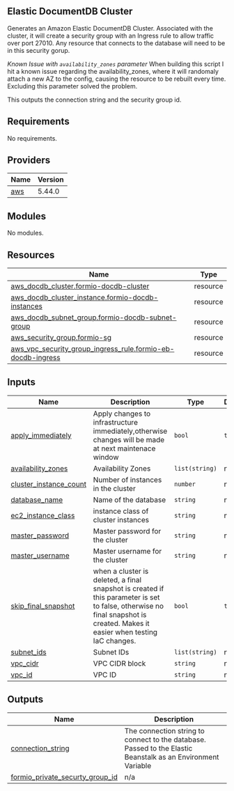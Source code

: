 <!-- BEGIN_TF_DOCS -->
## Elastic DocumentDB Cluster
Generates an Amazon Elastic DocumentDB Cluster.  Associated with the cluster, it will create a security group with an Ingress rule to allow traffic over port 27010.  Any resource that connects to the database will need to be in this security gorup.

*Known Issue with `availability_zones` parameter*
When building this script I hit  a known issue regarding the availability_zones, where it will randomaly attach a new AZ to the config, causing the resource to be rebuilt every time.  Excluding this parameter solved the problem.

This outputs the connection string and the security group id.
## Requirements

No requirements.

## Providers

| Name | Version |
|------|---------|
| <a name="provider_aws"></a> [aws](#provider\_aws) | 5.44.0 |

## Modules

No modules.

## Resources

| Name | Type |
|------|------|
| [aws_docdb_cluster.formio-docdb-cluster](https://registry.terraform.io/providers/hashicorp/aws/latest/docs/resources/docdb_cluster) | resource |
| [aws_docdb_cluster_instance.formio-docdb-instances](https://registry.terraform.io/providers/hashicorp/aws/latest/docs/resources/docdb_cluster_instance) | resource |
| [aws_docdb_subnet_group.formio-docdb-subnet-group](https://registry.terraform.io/providers/hashicorp/aws/latest/docs/resources/docdb_subnet_group) | resource |
| [aws_security_group.formio-sg](https://registry.terraform.io/providers/hashicorp/aws/latest/docs/resources/security_group) | resource |
| [aws_vpc_security_group_ingress_rule.formio-eb-docdb-ingress](https://registry.terraform.io/providers/hashicorp/aws/latest/docs/resources/vpc_security_group_ingress_rule) | resource |

## Inputs

| Name | Description | Type | Default | Required |
|------|-------------|------|---------|:--------:|
|  [apply\_immediately](#input\_apply\_immediately) | Apply changes to infrastructure immediately,otherwise changes will be made at next maintenace window | `bool` | `true` | no |
|  [availability\_zones](#input\_availability\_zones) | Availability Zones | `list(string)` | n/a | yes |
|  [cluster\_instance\_count](#input\_cluster\_instance\_count) | Number of instances in the cluster | `number` | n/a | yes |
|  [database\_name](#input\_database\_name) | Name of the database | `string` | n/a | yes |
|  [ec2\_instance\_class](#input\_ec2\_instance\_class) | instance class of cluster instances | `string` | n/a | yes |
|  [master\_password](#input\_master\_password) | Master password for the cluster | `string` | n/a | yes |
|  [master\_username](#input\_master\_username) | Master username for the cluster | `string` | n/a | yes |
|  [skip\_final\_snapshot](#input\_skip\_final\_snapshot) | when a cluster is deleted, a final snapshot is created if this parameter is set to false, otherwise no final snapshot is created.  Makes it easier when testing IaC changes. | `bool` | `true` | no |
|  [subnet\_ids](#input\_subnet\_ids) | Subnet IDs | `list(string)` | n/a | yes |
|  [vpc\_cidr](#input\_vpc\_cidr) | VPC CIDR block | `string` | n/a | yes |
|  [vpc\_id](#input\_vpc\_id) | VPC ID | `string` | n/a | yes |

## Outputs

| Name | Description |
|------|-------------|
| <a name="output_connection_string"></a> [connection\_string](#output\_connection\_string) | The connection string to connect to the database.  Passed to the Elastic Beanstalk as an Environment Variable |
| <a name="output_formio_private_securty_group_id"></a> [formio\_private\_securty\_group\_id](#output\_formio\_private\_securty\_group\_id) | n/a |
<!-- END_TF_DOCS -->